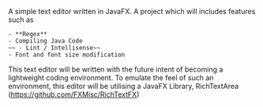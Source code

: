 A simple text editor written in JavaFX. A project which will includes features such as 

	- **Regex**
	- Compiling Java Code
	~~ - Lint / Intellisense~~
	- Font and font size modification
	
This text editor will be written with the future intent of becoming a lightweight coding environment. To emulate the feel of such an environment, this editor will be utilising a JavaFX Library, RichTextArea (https://github.com/FXMisc/RichTextFX)
